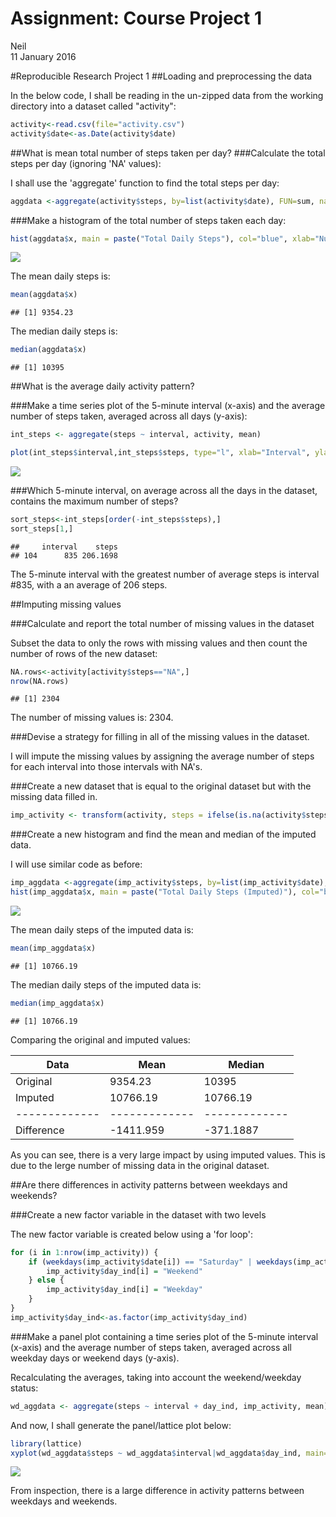 # Assignment: Course Project 1
Neil  
11 January 2016  


#Reproducible Research Project 1
##Loading and preprocessing the data

In the below code, I shall be reading in the un-zipped data from the working directory into a dataset called "activity":


```r
activity<-read.csv(file="activity.csv")
activity$date<-as.Date(activity$date)
```


##What is mean total number of steps taken per day?
###Calculate the total steps per day (ignoring 'NA' values):

I shall use the 'aggregate' function to find the total steps per day:


```r
aggdata <-aggregate(activity$steps, by=list(activity$date), FUN=sum, na.rm=TRUE)
```

###Make a histogram of the total number of steps taken each day:


```r
hist(aggdata$x, main = paste("Total Daily Steps"), col="blue", xlab="Number of Steps")
```

![](PA1_template_files/figure-html/unnamed-chunk-3-1.png) 

The mean daily steps is:

```r
mean(aggdata$x)
```

```
## [1] 9354.23
```


The median daily steps is: 

```r
median(aggdata$x)
```

```
## [1] 10395
```
 
  
  
##What is the average daily activity pattern?

###Make a time series plot of the 5-minute interval (x-axis) and the average number of steps taken, averaged across all days (y-axis):


```r
int_steps <- aggregate(steps ~ interval, activity, mean)

plot(int_steps$interval,int_steps$steps, type="l", xlab="Interval", ylab="Number of Steps",main="Average Number of Steps per Interval")
```

![](PA1_template_files/figure-html/unnamed-chunk-6-1.png) 

###Which 5-minute interval, on average across all the days in the dataset, contains the maximum number of steps?



```r
sort_steps<-int_steps[order(-int_steps$steps),]
sort_steps[1,]
```

```
##     interval    steps
## 104      835 206.1698
```

The 5-minute interval with the greatest number of average steps is interval #835, with a an average of 206 steps.


##Imputing missing values

###Calculate and report the total number of missing values in the dataset

Subset the data to only the rows with missing values and then count the number of rows of the new dataset:


```r
NA.rows<-activity[activity$steps=="NA",]
nrow(NA.rows)
```

```
## [1] 2304
```

The number of missing values is: 2304.


###Devise a strategy for filling in all of the missing values in the dataset. 

I will impute the missing values by assigning the average number of steps for each interval into those intervals with NA's. 

###Create a new dataset that is equal to the original dataset but with the missing data filled in.


```r
imp_activity <- transform(activity, steps = ifelse(is.na(activity$steps), int_steps$steps[match(activity$interval, int_steps$interval)], activity$steps))
```

###Create a new histogram and find the mean and median of the imputed data.

I will use similar code as before:


```r
imp_aggdata <-aggregate(imp_activity$steps, by=list(imp_activity$date), FUN=sum)
hist(imp_aggdata$x, main = paste("Total Daily Steps (Imputed)"), col="blue", xlab="Number of Steps")
```

![](PA1_template_files/figure-html/unnamed-chunk-10-1.png) 

The mean daily steps of the imputed data is:

```r
mean(imp_aggdata$x)
```

```
## [1] 10766.19
```


The median daily steps of the imputed data is: 

```r
median(imp_aggdata$x)
```

```
## [1] 10766.19
```
 
Comparing the original and imputed values:

Data          | Mean          | Median        |
------------- | ------------- | ------------- |  
Original      | 9354.23       | 10395         |
Imputed       | 10766.19      | 10766.19      |
------------- | ------------- | ------------- |  
Difference    | -1411.959     | -371.1887     |



As you can see, there is a very large impact by using imputed values.  This is due to the lerge number of missing data in the original dataset.
  
   
   
##Are there differences in activity patterns between weekdays and weekends?

###Create a new factor variable in the dataset with two levels

The new factor variable is created below using a 'for loop':


```r
for (i in 1:nrow(imp_activity)) {
    if (weekdays(imp_activity$date[i]) == "Saturday" | weekdays(imp_activity$date[i]) == "Sunday") {
        imp_activity$day_ind[i] = "Weekend"
    } else {
        imp_activity$day_ind[i] = "Weekday"
    }
}
imp_activity$day_ind<-as.factor(imp_activity$day_ind)
```

###Make a panel plot containing a time series plot of the 5-minute interval (x-axis) and the average number of steps taken, averaged across all weekday days or weekend days (y-axis).

Recalculating the averages, taking into account the weekend/weekday status:


```r
wd_aggdata <- aggregate(steps ~ interval + day_ind, imp_activity, mean)
```

And now, I shall generate the panel/lattice plot below:


```r
library(lattice)
xyplot(wd_aggdata$steps ~ wd_aggdata$interval|wd_aggdata$day_ind, main="Average Steps per Day by Interval",xlab="Interval", ylab="Steps",layout=c(1,2), type="l")
```

![](PA1_template_files/figure-html/unnamed-chunk-15-1.png) 

From inspection, there is a large difference in activity patterns between weekdays and weekends.

